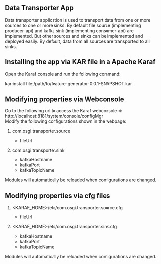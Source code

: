 Data Transporter App
---------------------
Data transporter application is used to transport data from one or more sources to one or more sinks.
By default file source (implementing producer-api) and kafka sink (implementing consumer-api) are implemented. But other sources and sinks can be implemented and deployed easily.
By default, data from all sources are transported to all sinks.


Installing the app via KAR file in a Apache Karaf
-------------------------------------------------
Open the Karaf console and run the following command:

kar:install file:/path/to/feature-generator-0.0.1-SNAPSHOT.kar


Modifying properties via Webconsole
------------------------------------
Go to the following url to access the Karaf webconsole => http://localhost:8181/system/console/configMgr  
Modify the following configurations shown in the webpage:

1. com.osgi.transporter.source
	* fileUrl

2. com.osgi.transporter.sink
	* kafkaHostname
	* kafkaPort
	* kafkaTopicName

Modules will automatically be reloaded when configurations are changed.


Modifying properties via cfg files
------------------------------------
1. <KARAF_HOME>/etc/com.osgi.transporter.source.cfg
	* fileUrl

2. <KARAF_HOME>/etc/com.osgi.transporter.sink.cfg
	* kafkaHostname
	* kafkaPort
	* kafkaTopicName
	
Modules will automatically be reloaded when configurations are changed.